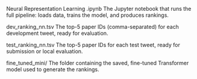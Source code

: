 Neural Representation Learning .ipynb
The Jupyter notebook that runs the full pipeline: loads data, trains the model, and produces rankings.

dev_ranking_nn.tsv
The top-5 paper IDs (comma-separated) for each development tweet, ready for evaluation.

test_ranking_nn.tsv
The top-5 paper IDs for each test tweet, ready for submission or local evaluation.

fine_tuned_mini/
The folder containing the saved, fine-tuned Transformer model used to generate the rankings.
